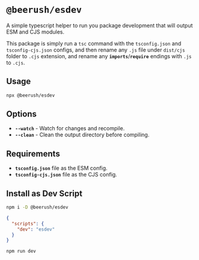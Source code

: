 # `@beerush/esdev`

A simple typescript helper to run you package development that will output ESM and CJS modules.

This package is simply run a `tsc` command with the `tsconfig.json` and `tsconfig-cjs.json` configs, and then rename
any `.js` file under `dist/cjs` folder to `.cjs` extension, and rename any **`imports`**/**`require`** endings
with `.js` to `.cjs`.

## Usage

```bash
npx @beerush/esdev
```

## Options

- **`--watch`** - Watch for changes and recompile.
- **`--clean`** - Clean the output directory before compiling.

## Requirements

- **`tsconfig.json`** file as the ESM config.
- **`tsconfig-cjs.json`** file as the CJS config.

## Install as Dev Script

```bash
npm i -D @beerush/esdev
```

```json
{
  "scripts": {
    "dev": "esdev"
  }
}
```

```bash
npm run dev
```
